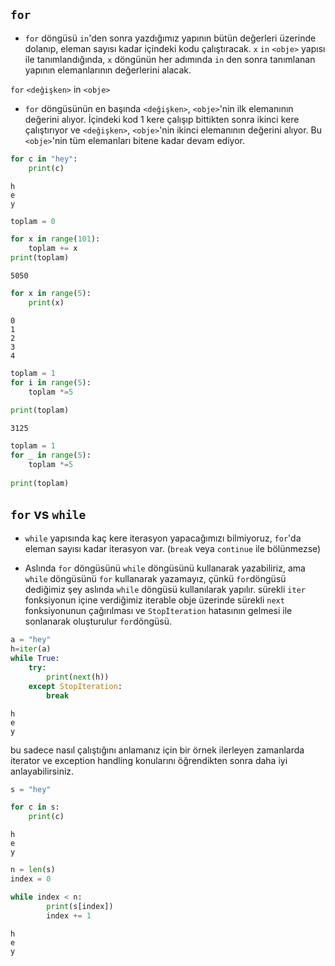 ## `for`

* `for` döngüsü `in`'den sonra yazdığımız yapının bütün değerleri üzerinde dolanıp, eleman sayısı kadar içindeki kodu çalıştıracak. `x` `in` `<obje>` yapısı ile tanımlandığında, `x` döngünün her adımında `in` den sonra tanımlanan yapının elemanlarının değerlerini alacak.

`for` `<değişken>` in `<obje>`

* `for` döngüsünün en başında `<değişken>`, `<obje>`'nin ilk elemanının değerini alıyor. İçindeki kod 1 kere çalışıp bittikten sonra ikinci kere çalıştırıyor ve `<değişken>`, `<obje>`'nin ikinci elemanının değerini alıyor. Bu `<obje>`'nin tüm elemanları bitene kadar devam ediyor.

```python
for c in "hey":
    print(c)
```

    h
    e
    y

```python
toplam = 0

for x in range(101):
    toplam += x
print(toplam)
```

    5050

```python
for x in range(5):
    print(x)
```

    0
    1
    2
    3
    4


```python
toplam = 1
for i in range(5):
    toplam *=5
    
print(toplam)
```

    3125

```python
toplam = 1
for _ in range(5):
    toplam *=5
    
print(toplam)
```

## `for` vs `while`

* `while` yapısında kaç kere iterasyon yapacağımızı bilmiyoruz, `for`'da eleman sayısı kadar iterasyon var. (`break` veya `continue` ile bölünmezse)

* Aslında `for` döngüsünü `while` döngüsünü kullanarak yazabiliriz, ama `while` döngüsünü `for` kullanarak yazamayız, çünkü `for`döngüsü dediğimiz şey aslında `while` döngüsü kullanılarak yapılır. sürekli `iter` fonksiyonun içine verdiğimiz iterable obje üzerinde sürekli `next` fonksiyonunun çağırılması ve `Stopİteration` hatasının gelmesi ile sonlanarak oluşturulur `for`döngüsü.
```python
a = "hey"
h=iter(a)
while True:
    try:
        print(next(h))
    except StopIteration:
        break
```
    h
    e
    y 
bu sadece nasıl çalıştığını anlamanız için bir örnek ilerleyen zamanlarda iterator ve exception handling konularını öğrendikten sonra daha iyi anlayabilirsiniz.

```python
s = "hey"
```

```python
for c in s:
    print(c)
```

    h
    e
    y

```python
n = len(s)
index = 0

while index < n:
        print(s[index])
        index += 1
```

    h
    e
    y
